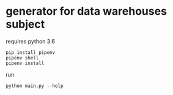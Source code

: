 # generator for data warehouses subject

requires python 3.6

```
pip install pipenv
pipenv shell
pipenv install
```


run
```
python main.py --help
